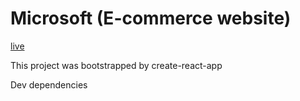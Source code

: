 # Microsoft (E-commerce website)

[live](https://fir-2758c.web.app/)

This project was bootstrapped by create-react-app

Dev dependencies